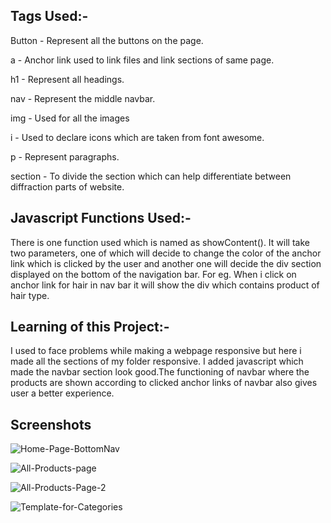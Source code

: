 ##  Tags Used:-
Button - Represent all the buttons on the page.

a - Anchor link used to link files and link sections of same page.

h1 - Represent all headings.

nav - Represent the middle navbar.

img - Used for all the images

i - Used to declare icons which are taken from font awesome.

p - Represent paragraphs.

section - To divide the section which can help differentiate between diffraction parts of website.


 ## Javascript Functions Used:-

There is one function used which is named as showContent(). It will take two parameters, one of which will decide to change the color of the anchor link which is clicked by the user and another one  will decide the div section displayed on the bottom of the navigation bar.
For eg. When i click on anchor link for hair in nav bar it will show the div which contains product of hair type.

## Learning of this Project:- 

I used to face problems while making a webpage responsive but here i made all the sections of my folder responsive. I added javascript which made the navbar section look good.The functioning of navbar where the products are shown according to clicked  anchor links of navbar also gives user a better experience. 


## Screenshots
![Home-Page-BottomNav](https://github.com/guptasurbhi01/Ustraa-Clone-final-MCT-3-/assets/46301897/85048e1d-c320-4e12-ae40-1d74f118257b)


![All-Products-page](https://github.com/guptasurbhi01/Ustraa-Clone-final-MCT-3-/assets/46301897/388c15a1-a9a2-40e0-8ab3-3c6a870051fb)

![All-Products-Page-2](https://github.com/guptasurbhi01/Ustraa-Clone-final-MCT-3-/assets/46301897/567ba412-d026-4fb1-b933-f1a3b7290d51)

![Template-for-Categories](https://github.com/guptasurbhi01/Ustraa-Clone-final-MCT-3-/assets/46301897/f55d6302-1c23-4c49-a896-e1ab4e215e71)





